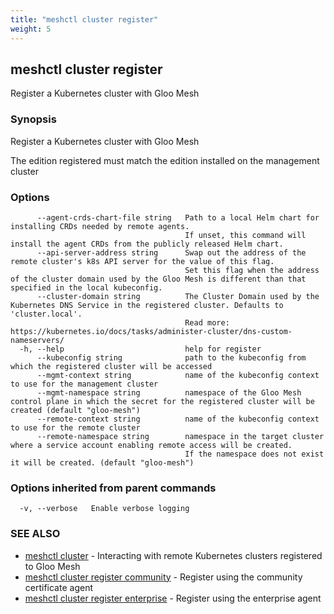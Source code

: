 ```yaml
---
title: "meshctl cluster register"
weight: 5
---
```

## meshctl cluster register

Register a Kubernetes cluster with Gloo Mesh

### Synopsis

Register a Kubernetes cluster with Gloo Mesh

The edition registered must match the edition installed on the management cluster

### Options

```
      --agent-crds-chart-file string   Path to a local Helm chart for installing CRDs needed by remote agents.
                                       If unset, this command will install the agent CRDs from the publicly released Helm chart.
      --api-server-address string      Swap out the address of the remote cluster's k8s API server for the value of this flag.
                                       Set this flag when the address of the cluster domain used by the Gloo Mesh is different than that specified in the local kubeconfig.
      --cluster-domain string          The Cluster Domain used by the Kubernetes DNS Service in the registered cluster. Defaults to 'cluster.local'.
                                       Read more: https://kubernetes.io/docs/tasks/administer-cluster/dns-custom-nameservers/
  -h, --help                           help for register
      --kubeconfig string              path to the kubeconfig from which the registered cluster will be accessed
      --mgmt-context string            name of the kubeconfig context to use for the management cluster
      --mgmt-namespace string          namespace of the Gloo Mesh control plane in which the secret for the registered cluster will be created (default "gloo-mesh")
      --remote-context string          name of the kubeconfig context to use for the remote cluster
      --remote-namespace string        namespace in the target cluster where a service account enabling remote access will be created.
                                       If the namespace does not exist it will be created. (default "gloo-mesh")
```

### Options inherited from parent commands

```
  -v, --verbose   Enable verbose logging
```

### SEE ALSO

* [meshctl cluster](../meshctl_cluster)	 - Interacting with remote Kubernetes clusters registered to Gloo Mesh
* [meshctl cluster register community](../meshctl_cluster_register_community)	 - Register using the community certificate agent
* [meshctl cluster register enterprise](../meshctl_cluster_register_enterprise)	 - Register using the enterprise agent

